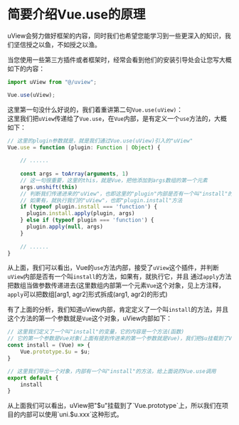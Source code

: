 # 简要介绍Vue.use的原理

uView会努力做好框架的内容，同时我们也希望您能学习到一些更深入的知识，我们坚信授之以鱼，不如授之以渔。

当您使用一些第三方插件或者框架时，经常会看到他们的安装引导处会让您写大概如下的内容：

```js
import uView from "@/uview";

Vue.use(uView);
```

这里第一句没什么好说的，我们着重讲第二句`Vue.use(uView)`：  
这里我们把`uView`传递给了`Vue.use`，在`Vue`内部，是有定义一个`use`方法的，大概如下：  

```js
// 这里的plugin参数就是，就是我们通过Vue.use(uView)引入的"uView"
Vue.use = function (plugin: Function | Object) {
    
	// ......
	
	const args = toArray(arguments, 1)
	// 这一句很重要，这里的this，就是Vue，把他添加到args数组的第一个元素
	args.unshift(this)
	// 判断我们传递进来的"uView"，也即这里的"plugin"内部是否有一个叫"install"的方法
	// 如果有，就执行我们的"uView"，也即"plugin.install"方法
    if (typeof plugin.install === 'function') {
      plugin.install.apply(plugin, args)
    } else if (typeof plugin === 'function') {
      plugin.apply(null, args)
    }
	
	// ......
}
```

从上面，我们可以看出，Vue的`use`方法内部，接受了`uView`这个插件，并判断`uView`内部是否有一个叫`install`的方法，如果有，就执行它，并且
通过`apply`方法把数组当做参数传递进去(这里数组内部第一个元素`Vue`这个对象，见上方注释，`apply`可以把数组[arg1, agr2]形式拆成(arg1, agr2)的形式)


有了上面的分析，我们知道uView内部，肯定定义了一个叫`install`的方法，并且这个方法的第一个参数就是`Vue`这个对象，uView内部如下：

```js
// 这里我们定义了一个叫"install"的变量，它的内容是一个方法(函数)
// 它的第一个参数是Vue对象(上面有提到传进来的第一个参数就是Vue)，我们把$u挂载到了Vue.prototype中
const install = (Vue) => {
	Vue.prototype.$u = $u;
}

// 这里我们导出一个对象，内部有一个叫"install"的方法，给上面说的Vue.use调用
export default {
	install
}
```

从上面我们可以看出，uView把"$u"挂载到了`Vue.prototype`上，所以我们在项目的内部可以使用`uni.$u.xxx`这种形式。

